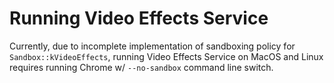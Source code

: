 # Running Video Effects Service

Currently, due to incomplete implementation of sandboxing policy for
`Sandbox::kVideoEffects`, running Video Effects Service on MacOS and Linux
requires running Chrome w/ `--no-sandbox` command line switch.
